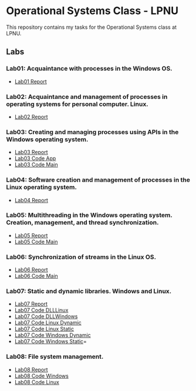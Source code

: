 # Operational Systems Class - LPNU

This repository contains my tasks for the Operational Systems class at LPNU.

## Labs

### Lab01: Acquaintance with processes in the Windows OS.

- [Lab01 Report](./Lab1/Lab1_Babilya_PZ-21.pdf)

### Lab02: Acquaintance and management of processes in operating systems for personal computer. Linux.

- [Lab02 Report](./Lab2/Lab2_Babilya_PZ-21.pdf)

### Lab03: Creating and managing processes using APIs in the Windows operating system.

- [Lab03 Report](./Lab3/Lab3_Babilya_PZ-21.pdf)
- [Lab03 Code App](./Lab3/app.cpp)
- [Lab03 Code Main](./Lab3/main.cpp)

### Lab04: Software creation and management of processes in the Linux operating system.

- [Lab04 Report](./Lab4/Lab4_Babilya_PZ-21.pdf)

### Lab05: Multithreading in the Windows operating system. Creation, management, and thread synchronization.

- [Lab05 Report](./Lab5/Lab5_Babilya_PZ-21.pdf)
- [Lab05 Code Main](./Lab5/main.cpp)

### Lab06: Synchronization of streams in the Linux OS.

- [Lab06 Report](./Lab6/Lab6_Babilya_PZ-21.pdf)
- [Lab06 Code Main](./Lab6/main.cpp)

### Lab07: Static and dynamic libraries. Windows and Linux.

- [Lab07 Report](./Lab7/Lab7_Babilya_PZ-21.pdf)
- [Lab07 Code DLLLinux](./Lab7/DLLLinux/)
- [Lab07 Code DLLWindows](./Lab7/DLLWindows/)
- [Lab07 Code Linux Dynamic](./Lab7/LinuxDynamic/)
- [Lab07 Code Linux Static](./Lab7/LinuxStatic/)
- [Lab07 Code Windows Dynamic](./Lab7/WindowsDynamic/)
- [Lab07 Code Windows Static](./Lab7/WindowsStatic/)=

### Lab08: File system management.

- [Lab08 Report](./Lab8/Lab8_Babilya_PZ-21.pdf)
- [Lab08 Code Windows](./Lab8/Windows/)
- [Lab08 Code Linux](./Lab8/Linux/)
